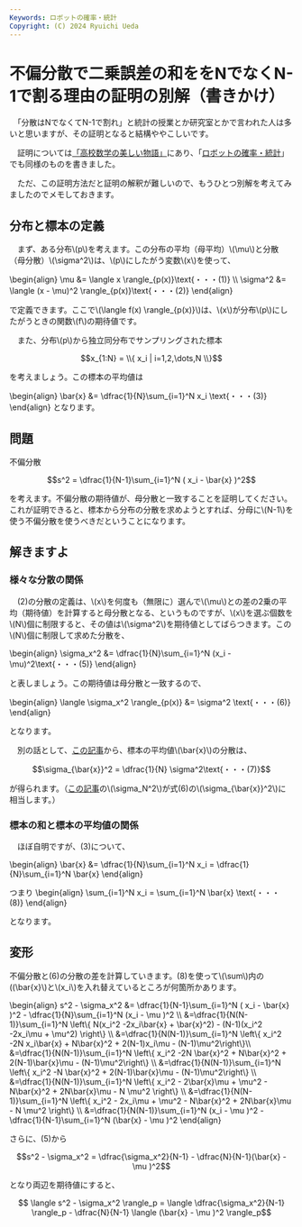```yaml
---
Keywords: ロボットの確率・統計
Copyright: (C) 2024 Ryuichi Ueda
---
```


# 不偏分散で二乗誤差の和ををNでなくN-1で割る理由の証明の別解（書きかけ）

　「分散はNでなくてN-1で割れ」と統計の授業とか研究室とかで言われた人は多いと思いますが、その証明となると結構ややこしいです。

　証明については[「高校数学の美しい物語」](https://manabitimes.jp/math/1035)にあり、「[ロボットの確率・統計](https://amzn.to/4eYBEk4)」でも同様のものを書きました。

　ただ、この証明方法だと証明の解釈が難しいので、もうひとつ別解を考えてみましたのでメモしておきます。

## 分布と標本の定義


　まず、ある分布\\(p\\)を考えます。この分布の平均（母平均）\\(\mu\\)と分散（母分散）\\(\sigma^2\\)は、\\(p\\)にしたがう変数\\(x\\)を使って、

\begin{align}
\mu &= \langle x \rangle_{p(x)}\text{・・・(1)} \\\\
\sigma^2 &= \langle (x - \mu)^2 \rangle_{p(x)}\text{・・・(2)} 
\end{align}

で定義できます。ここで\\(\langle f(x) \rangle_{p(x)}\\)は、\\(x\\)が分布\\(p\\)にしたがうときの関数\\(f\\)の期待値です。


　また、分布\\(p\\)から独立同分布でサンプリングされた標本

$$x_{1:N} = \\{ x_i | i=1,2,\dots,N \\}$$

を考えましょう。この標本の平均値は

\begin{align}
\bar{x} &= \dfrac{1}{N}\sum_{i=1}^N x_i \text{・・・(3)}
\end{align}
となります。

## 問題

不偏分散

$$s^2 = \dfrac{1}{N-1}\sum_{i=1}^N ( x_i - \bar{x} )^2$$

を考えます。不偏分散の期待値が、母分散と一致することを証明してください。これが証明できると、標本から分布の分散を求めようとすれば、分母に\\(N-1\\)を使う不偏分散を使うべきだということになります。


## 解きますよ

### 様々な分散の関係

　(2)の分散の定義は、\\(x\\)を何度も（無限に）選んで\\(\mu\\)との差の2乗の平均（期待値）を計算すると母分散となる、というものですが、\\(x\\)を選ぶ個数を\\(N\\)個に制限すると、その値は\\(\sigma^2\\)を期待値としてばらつきます。この\\(N\\)個に制限して求めた分散を、


\begin{align}
\sigma_x^2 &= \dfrac{1}{N}\sum_{i=1}^N (x_i - \mu)^2\text{・・・(5)}
\end{align}

と表しましょう。この期待値は母分散と一致するので、

\begin{align}
\langle \sigma_x^2 \rangle_{p(x)} &= \sigma^2 \text{・・・(6)}
\end{align}

となります。

　別の話として、[この記事](/?post=20241014)から、標本の平均値\\(\bar{x}\\)の分散は、

$$\sigma_{\bar{x}}^2 = \dfrac{1}{N} \sigma^2\text{・・・(7)}$$

が得られます。（[この記事](/?post=20241014)の\\(\sigma_N^2\\)が式(6)の\\(\sigma_{\bar{x}}^2\\)に相当します。）

### 標本の和と標本の平均値の関係

　ほぼ自明ですが、(3)について、

\begin{align}
\bar{x} &= \dfrac{1}{N}\sum_{i=1}^N x_i = \dfrac{1}{N}\sum_{i=1}^N \bar{x}
\end{align}

つまり
\begin{align}
\sum_{i=1}^N x_i = \sum_{i=1}^N \bar{x} \text{・・・(8)}
\end{align}

となります。

## 変形

不偏分散と(6)の分散の差を計算していきます。(8)を使って\\(\sum\\)内の\((\bar{x}\\)と\\(x_i\\)を入れ替えているところが何箇所かあります。


\begin{align}
s^2 - \sigma_x^2 &= \dfrac{1}{N-1}\sum_{i=1}^N ( x_i - \bar{x} )^2 - \dfrac{1}{N}\sum_{i=1}^N (x_i - \mu )^2 \\\\
&=\dfrac{1}{N(N-1)}\sum_{i=1}^N \left\\{ N(x_i^2 -2x_i\bar{x} + \bar{x}^2) - (N-1)(x_i^2 -2x_i\mu + \mu^2) \right\\} \\\\
&=\dfrac{1}{N(N-1)}\sum_{i=1}^N \left\\{ x_i^2 -2N x_i\bar{x} + N\bar{x}^2 + 2(N-1)x_i\mu - (N-1)\mu^2\right\\}\\\\
&=\dfrac{1}{N(N-1)}\sum_{i=1}^N \left\\{ x_i^2 -2N \bar{x}^2 + N\bar{x}^2 + 2(N-1)\bar{x}\mu - (N-1)\mu^2\right\\} \\\\
&=\dfrac{1}{N(N-1)}\sum_{i=1}^N \left\\{ x_i^2 -N \bar{x}^2 + 2(N-1)\bar{x}\mu - (N-1)\mu^2\right\\} \\\\
&=\dfrac{1}{N(N-1)}\sum_{i=1}^N \left\\{ x_i^2 - 2\bar{x}\mu + \mu^2 - N\bar{x}^2 + 2N\bar{x}\mu - N \mu^2 \right\\} \\\\
&=\dfrac{1}{N(N-1)}\sum_{i=1}^N \left\\{ x_i^2 - 2x_i\mu + \mu^2 - N\bar{x}^2 + 2N\bar{x}\mu - N \mu^2 \right\\} \\\\
&=\dfrac{1}{N(N-1)}\sum_{i=1}^N  (x_i - \mu )^2 - \dfrac{1}{N-1}\sum_{i=1}^N  (\bar{x} - \mu )^2
\end{align}

さらに、(5)から

$$s^2 - \sigma_x^2  = \dfrac{\sigma_x^2}{N-1} - \dfrac{N}{N-1}(\bar{x} - \mu )^2$$

となり両辺を期待値にすると、

$$ \langle s^2 - \sigma_x^2 \rangle_p  = \langle \dfrac{\sigma_x^2}{N-1} \rangle_p - \dfrac{N}{N-1} \langle (\bar{x} - \mu )^2 \rangle_p$$



